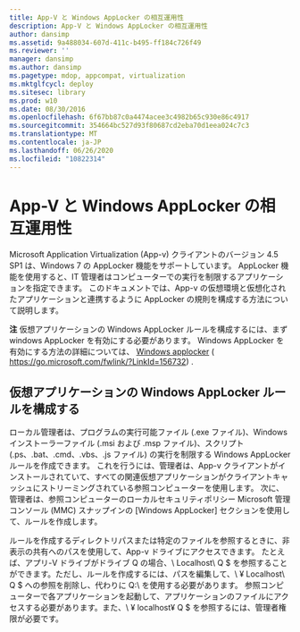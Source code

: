 ```yaml
---
title: App-V と Windows AppLocker の相互運用性
description: App-V と Windows AppLocker の相互運用性
author: dansimp
ms.assetid: 9a488034-607d-411c-b495-ff184c726f49
ms.reviewer: ''
manager: dansimp
ms.author: dansimp
ms.pagetype: mdop, appcompat, virtualization
ms.mktglfcycl: deploy
ms.sitesec: library
ms.prod: w10
ms.date: 08/30/2016
ms.openlocfilehash: 6f67bb87c0a4474acee3c4982b65c930e86c4917
ms.sourcegitcommit: 354664bc527d93f80687cd2eba70d1eea024c7c3
ms.translationtype: MT
ms.contentlocale: ja-JP
ms.lasthandoff: 06/26/2020
ms.locfileid: "10822314"
---
```

# App-V と Windows AppLocker の相互運用性


Microsoft Application Virtualization (App-v) クライアントのバージョン 4.5 SP1 は、Windows 7 の AppLocker 機能をサポートしています。 AppLocker 機能を使用すると、IT 管理者はコンピューターでの実行を制限するアプリケーションを指定できます。 このドキュメントでは、App-v の仮想環境と仮想化されたアプリケーションと連携するように AppLocker の規則を構成する方法について説明します。

**注** 仮想アプリケーションの Windows AppLocker ルールを構成するには、まず windows AppLocker を有効にする必要があります。 Windows AppLocker を有効にする方法の詳細については、 [Windows applocker](https://go.microsoft.com/fwlink/?LinkId=156732) ( https://go.microsoft.com/fwlink/?LinkId=156732) .

 

## 仮想アプリケーションの Windows AppLocker ルールを構成する


ローカル管理者は、プログラムの実行可能ファイル (.exe ファイル)、Windows インストーラーファイル (.msi および .msp ファイル)、スクリプト (.ps、.bat、.cmd、.vbs、.js ファイル) の実行を制限する Windows AppLocker ルールを作成できます。 これを行うには、管理者は、App-v クライアントがインストールされていて、すべての関連仮想アプリケーションがクライアントキャッシュにストリーミングされている参照コンピューターを使用します。 次に、管理者は、参照コンピューターのローカルセキュリティポリシー Microsoft 管理コンソール (MMC) スナップインの [Windows AppLocker] セクションを使用して、ルールを作成します。

ルールを作成するディレクトリパスまたは特定のファイルを参照するときに、非表示の共有へのパスを使用して、App-v ドライブにアクセスできます。 たとえば、アプリ-V ドライブがドライブ Q の場合、\\ Localhost\\ Q $ を参照することができます。ただし、ルールを作成するには、パスを編集して、\\ ¥ Localhost\\ Q $ への参照を削除し、代わりに Q:\\ を使用する必要があります。 参照コンピューターで各アプリケーションを起動して、アプリケーションのファイルにアクセスする必要があります。また、\ ¥ localhost¥ Q $ を参照するには、管理者権限が必要です。

 

 





